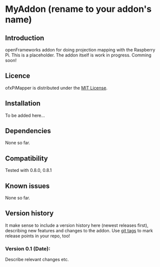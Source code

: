 MyAddon (rename to your addon's name)
=====================================

Introduction
------------
openFrameworks addon for doing projection mapping with the Raspberry Pi. This is a placeholder. The addon itself is work in progress. Comming soon!

Licence
-------
ofxPiMapper is distributed under the [MIT License](https://en.wikipedia.org/wiki/MIT_License).

Installation
------------
To be added here...

Dependencies
------------
None so far.

Compatibility
------------
Tested with 0.8.0, 0.8.1

Known issues
------------
None so far.

Version history
------------
It make sense to include a version history here (newest releases first), describing new features and changes to the addon. Use [git tags](http://learn.github.com/p/tagging.html) to mark release points in your repo, too!

### Version 0.1 (Date):
Describe relevant changes etc.


